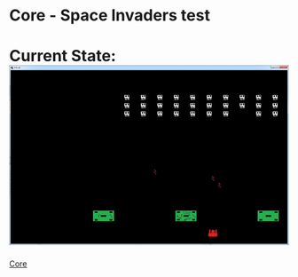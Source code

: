 Core - Space Invaders test
==========
Current State:
![Alt text](/ss/18MAY13_1.jpg)
==========
[Core](https://github.com/JGefroh/core)
